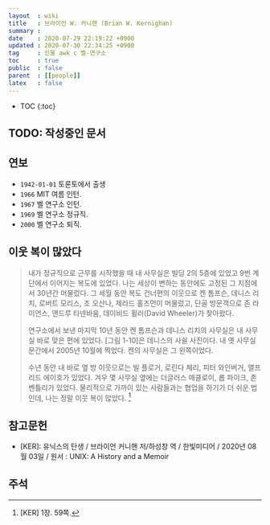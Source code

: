 ```yaml
---
layout  : wiki
title   : 브라이언 W. 커니핸 (Brian W. Kernighan)
summary : 
date    : 2020-07-29 22:19:22 +0900
updated : 2020-07-30 22:34:25 +0900
tag     : 인물 awk c 벨-연구소
toc     : true
public  : false
parent  : [[people]]
latex   : false
---
```

* TOC
{:toc}

## TODO: 작성중인 문서

## 연보

- `1942-01-01` 토론토에서 출생
- `1966` MIT 여름 인턴.
- `1967` 벨 연구소 인턴.
- `1969` 벨 연구소 정규직.
- `2000` 벨 연구소 퇴직.

## 이웃 복이 많았다

> 내가 정규직으로 근무를 시작했을 때 내 사무실은 빌딩 2의 5층에 있었고
9번 계단에서 이어지는 복도에 있었다.
나는 세상이 변하는 동안에도 고정된 그 지점에서 30년간 머물렀다.
그 세월 동안 복도 건너편의 이웃으로 켄 톰프슨, 데니스 리치, 로버트 모리스, 조 오산나, 제라드 홀즈먼이 머물렀고,
단골 방문객으로 존 라이언스, 앤드루 타넨바움, 데이비드 휠러(David Wheeler)가 찾아왔다.
>
> 연구소에서 보낸 마지막 10년 동안 켄 톰프슨과 데니스 리치의 사무실은 내 사무실 바로 맞은 편에 있었다.
[그림 1-10]은 데니스의 사쉴 사진이다. 내 옛 사무실 문간에서 2005년 10월에 찍었다. 켄의 사무실은 그 왼쪽이었다.
>
> 수년 동안 내 바로 옆 방 이웃으로는 빌 플로거, 로린다 체리, 피터 와인버거, 앨프리드 에이호가 있었다.
겨우 몇 사무실 옆에는 더글러스 매클로이, 롭 파이크, 존 벤틀리가 있었다.
물리적으로 가까이 있는 사람들과는 협업을 하기가 더 쉬운 법인데, 나는 정말 이웃 복이 많았다.
[^KER-059]


## 참고문헌

- [KER]: 유닉스의 탄생 / 브라이언 커니핸 저/하성창 역 / 한빛미디어 / 2020년 08월 03일 / 원서 : UNIX: A History and a Memoir

## 주석

[^KER-059]: [KER] 1장. 59쪽.

